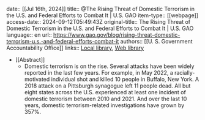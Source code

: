 date:: [[Jul 16th, 2024]]
title:: @The Rising Threat of Domestic Terrorism in the U.S. and Federal Efforts to Combat It | U.S. GAO
item-type:: [[webpage]]
access-date:: 2024-09-12T05:49:43Z
original-title:: The Rising Threat of Domestic Terrorism in the U.S. and Federal Efforts to Combat It | U.S. GAO
language:: en
url:: https://www.gao.gov/blog/rising-threat-domestic-terrorism-u.s.-and-federal-efforts-combat-it
authors:: [[U. S. Government Accountability Office]]
links:: [Local library](zotero://select/library/items/G2KME492), [Web library](https://www.zotero.org/users/14926906/items/G2KME492)

- [[Abstract]]
	- Domestic terrorism is on the rise. Several attacks have been widely reported in the last few years. For example, in May 2022, a racially-motivated individual shot and killed 10 people in Buffalo, New York. A 2018 attack on a Pittsburgh synagogue left 11 people dead. All but eight states across the U.S. experienced at least one incident of domestic terrorism between 2010 and 2021. And over the last 10 years, domestic terrorism-related investigations have grown by 357%.